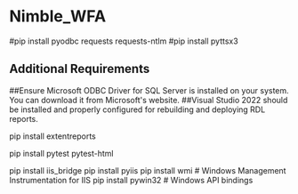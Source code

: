 # Nimble_WFA


#pip install pyodbc requests requests-ntlm
#pip install pyttsx3

## Additional Requirements
##Ensure Microsoft ODBC Driver for SQL Server is installed on your system. You can download it from Microsoft's website.
##Visual Studio 2022 should be installed and properly configured for rebuilding and deploying RDL reports.

pip install extentreports

pip install pytest pytest-html



pip install iis_bridge
pip install pyiis
pip install wmi  # Windows Management Instrumentation for IIS
pip install pywin32  # Windows API bindings
